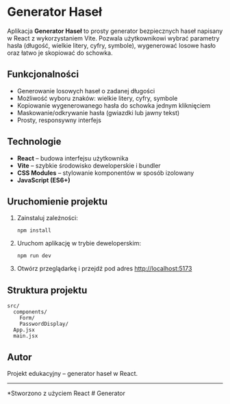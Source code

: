 # Generator Haseł

Aplikacja **Generator Haseł** to prosty generator bezpiecznych haseł napisany w React z wykorzystaniem Vite. Pozwala użytkownikowi wybrać parametry hasła (długość, wielkie litery, cyfry, symbole), wygenerować losowe hasło oraz łatwo je skopiować do schowka.

## Funkcjonalności

- Generowanie losowych haseł o zadanej długości
- Możliwość wyboru znaków: wielkie litery, cyfry, symbole
- Kopiowanie wygenerowanego hasła do schowka jednym kliknięciem
- Maskowanie/odkrywanie hasła (gwiazdki lub jawny tekst)
- Prosty, responsywny interfejs

## Technologie

- **React** – budowa interfejsu użytkownika
- **Vite** – szybkie środowisko deweloperskie i bundler
- **CSS Modules** – stylowanie komponentów w sposób izolowany
- **JavaScript (ES6+)**

## Uruchomienie projektu

1. Zainstaluj zależności:
   ```
   npm install
   ```
2. Uruchom aplikację w trybie deweloperskim:
   ```
   npm run dev
   ```
3. Otwórz przeglądarkę i przejdź pod adres [http://localhost:5173](http://localhost:5173)

## Struktura projektu

```
src/
  components/
    Form/
    PasswordDisplay/
  App.jsx
  main.jsx
```

## Autor

Projekt edukacyjny – generator haseł w React.

---

\*Stworzono z użyciem React
#   G e n e r a t o r  
 